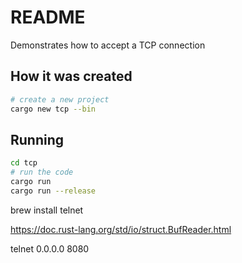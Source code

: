 # README
Demonstrates how to accept a TCP connection

## How it was created 
```sh
# create a new project
cargo new tcp --bin           
```

## Running
```sh
cd tcp
# run the code
cargo run
cargo run --release    
```



brew install telnet    

https://doc.rust-lang.org/std/io/struct.BufReader.html



telnet 0.0.0.0 8080                
